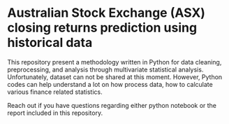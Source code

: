 # Australian Stock Exchange (ASX) closing returns prediction using historical data 
This repository present a methodology written in Python for data cleaning, preprocessing, and analysis through multivariate statistical analysis. Unfortunately, dataset can not be shared at this moment.  However, Python codes can help understand a lot on how process data, how to calculate various finance related statistics. 

Reach out if you have questions regarding either python notebook or the report included in this repository.
